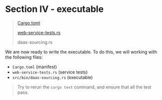 # Section IV - executable

> [Cargo.toml](https://github.com/dsietz/daas-workshop/blob/master/rust-daas/Cargo.toml)
>
> [web-service-tests.rs](https://github.com/dsietz/daas-workshop/blob/master/rust-daas/tests/web-service-tests.rs)
>
> daas-sourcing.rs

We are now ready to write the executable. To do this, we will working with the following files:

* `Cargo.toml` \(manifest\)
* `web-service-tests.rs` \(service tests\)
* `src/bin/daas-sourcing.rs` \(executable\) 

> Try to rerun the `cargo test` command, and ensure that all the test pass.

